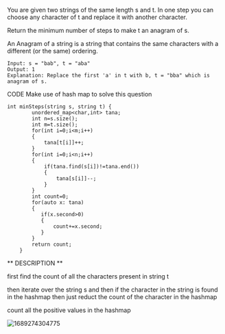 You are given two strings of the same length s and t. In one step you can choose any character of t and replace it with another character.

Return the minimum number of steps to make t an anagram of s.

An Anagram of a string is a string that contains the same characters with a different (or the same) ordering.

```
Input: s = "bab", t = "aba"
Output: 1
Explanation: Replace the first 'a' in t with b, t = "bba" which is anagram of s.
```

CODE
Make use of hash map to solve this question 

```
int minSteps(string s, string t) {
        unordered_map<char,int> tana;
        int n=s.size();
        int m=t.size();
        for(int i=0;i<m;i++)
        {
            tana[t[i]]++;
        }
        for(int i=0;i<n;i++)
        {
            if(tana.find(s[i])!=tana.end())
            {
                tana[s[i]]--;
            }
        }
        int count=0;
        for(auto x: tana)
        {
           if(x.second>0)
           {
               count+=x.second;
           }
        }
        return count;
    }
```

** DESCRIPTION **

first find the count of all the characters present in string t 

then iterate over the string s and then if the character in the string is found in the hashmap then just reduct the count of the character in the hashmap

count all the positive values in the hashmap

![1689274304775](https://github.com/Chaithra007/Practice-/assets/107351787/c9bd522c-3e1c-4e7f-ad70-93e69337f540)
